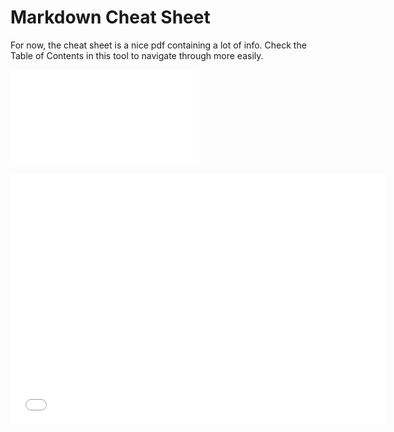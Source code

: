 # Markdown Cheat Sheet

For now, the cheat sheet is a nice pdf containing a lot of info. Check the Table of Contents in this tool to navigate through more easily.

![Matt Cone - The Markdown Guide (2018)](<../assets/Matt%20Cone%20-%20The%20Markdown%20Guide%20(2018).pdf>)

<iframe src="assets/Matt Cone - The Markdown Guide (2018).pdf" width="600" height="400" style="border: none;">

Your browser does not support iframes.

</iframe>
